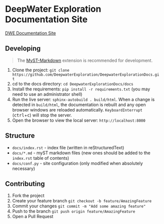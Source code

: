# DeepWater Exploration Documentation Site

[DWE Documentation Site](https://docs.exploredeepwater.com)

## Developing

> The [MyST-Markdown](https://marketplace.visualstudio.com/items?itemName=ExecutableBookProject.myst-highlight) extension is recommended for development.

1. Clone the project: `git clone https://github.com/DeepwaterExploration/DeepwaterExplorationDocs.git`
2. cd to the docs directory: `cd DeepwaterExplorationDocs/docs`
2. Install the requirements: `pip install -r requirements.txt` (you may need to use an administrator shell)
4. Run the live server: `sphinx-autobuild . build/html`. When a change is detected in `build/html`, the documentation is rebuilt and any open browser windows are reloaded automatically. `KeyboardInterrupt` (<kbd>ctrl</kbd>+<kbd>c</kbd>) will stop the server.
5. Open the browser to view the local server: `http://localhost:8000`

## Structure

- `docs/index.rst` - index file (written in reStructuredText)
- `docs/*.md` - myST markdown files (new ones should be added to the `index.rst` table of contents)
- `docs/conf.py` - site configuration (only modified when absolutely necessary)

## Contributing

1. Fork the project
2. Create your feature branch `git checkout -b feature/AmazingFeature`
3. Commit your changes `git commit -m "Add some amazing feature"`
4. Push to the branch `git push origin feature/AmazingFeature`
5. Open a Pull Request
